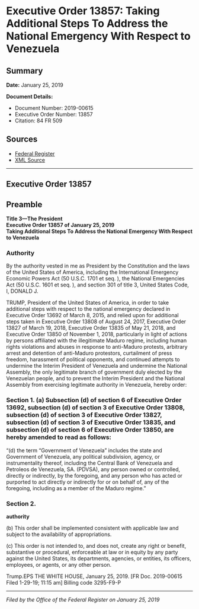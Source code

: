 # Executive Order 13857: Taking Additional Steps To Address the National Emergency With Respect to Venezuela

## Summary

**Date:** January 25, 2019

**Document Details:**
- Document Number: 2019-00615
- Executive Order Number: 13857
- Citation: 84 FR 509

## Sources
- [Federal Register](https://www.federalregister.gov/documents/2019/01/30/2019-00615/taking-additional-steps-to-address-the-national-emergency-with-respect-to-venezuela)
- [XML Source](https://www.federalregister.gov/documents/full_text/xml/2019/01/30/2019-00615.xml)

---

## Executive Order 13857

## Preamble

**Title 3—The President**  
**Executive Order 13857 of January 25, 2019**  
**Taking Additional Steps To Address the National Emergency With Respect to Venezuela**

### Authority

By the authority vested in me as President by the Constitution and the laws of the United States of America, including the International Emergency Economic Powers Act (50 U.S.C. 1701 
et seq.
), the National Emergencies Act (50 U.S.C. 1601 
et seq.
), and section 301 of title 3, United States Code,
I, DONALD J.

TRUMP, President of the United States of America, in order to take additional steps with respect to the national emergency declared in Executive Order 13692 of March 8, 2015, and relied upon for additional steps taken in Executive Order 13808 of August 24, 2017, Executive Order 13827 of March 19, 2018, Executive Order 13835 of May 21, 2018, and Executive Order 13850 of November 1, 2018, particularly in light of actions by persons affiliated with the illegitimate Maduro regime, including human rights violations and abuses in response to anti-Maduro protests, arbitrary arrest and detention of anti-Maduro protestors, curtailment of press freedom, harassment of political opponents, and continued attempts to undermine the Interim President of Venezuela and undermine the National Assembly, the only legitimate branch of government duly elected by the Venezuelan people, and to prevent the Interim President and the National Assembly from exercising legitimate authority in Venezuela, hereby order:
### Section 1. (a) Subsection (d) of section 6 of Executive Order 13692, subsection (d) of section 3 of Executive Order 13808, subsection (d) of section 3 of Executive Order 13827, subsection (d) of section 3 of Executive Order 13835, and subsection (d) of section 6 of Executive Order 13850, are hereby amended to read as follows:

“(d) the term “Government of Venezuela” includes the state and Government of Venezuela, any political subdivision, agency, or instrumentality thereof, including the Central Bank of Venezuela and Petroleos de Venezuela, SA. (PDVSA), any person owned or controlled, directly or indirectly, by the foregoing, and any person who has acted or purported to act directly or indirectly for or on behalf of, any of the foregoing, including as a member of the Maduro regime.”
### Section 2.

**authority**

(b) This order shall be implemented consistent with applicable law and subject to the availability of appropriations.

(c) This order is not intended to, and does not, create any right or benefit, substantive or procedural, enforceable at law or in equity by any party against the United States, its departments, agencies, or entities, its officers, employees, or agents, or any other person.

Trump.EPS
THE WHITE HOUSE,
January 25, 2019.
[FR Doc. 2019-00615 
Filed 1-29-19; 11:15 am]
Billing code 3295-F9-P

---

*Filed by the Office of the Federal Register on January 25, 2019*
